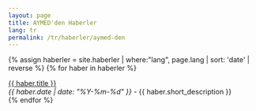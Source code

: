 ```yaml
---
layout: page
title: AYMED'den Haberler
lang: tr
permalink: /tr/haberler/aymed-den
---
```


{% assign haberler = site.haberler | where:"lang", page.lang | sort: 'date' | reverse %}
{% for haber in haberler %}
<div class="d-flex align-items-stretch pb-2">
    <div><i class="bx bx-chevron-right"></i></div>
    <div class="article">
        <div>
        <a href="{{ site.baseurl }}{{ haber.permalink }}">{{ haber.title }}</a>
        </div>
        <div class="small">
        <span class="small text-muted text"><em>{{ haber.date | date: "%Y-%m-%d" }}</em></span> -
        {{ haber.short_description }}
        </div>
    </div>
</div>
{% endfor %}